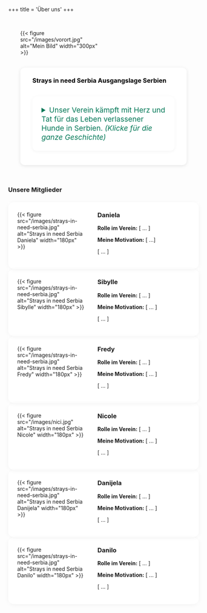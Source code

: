 +++ 
title = 'Über uns' 
+++

<div class="centered-content single-flex" style="display: flex; gap: 2rem; align-items: center; padding: 2rem; border-radius: 16px; flex-wrap: wrap;">

<div id="vorort-bild" style="flex: 0 0 50%;">
  {{< figure src="/images/vorort.jpg" alt="Mein Bild" width="300px" >}}
</div>

  <div style="flex: 1; background-color: #ffffff; padding: 1.5rem 2rem; border-radius: 12px; box-shadow: 0 2px 10px rgba(0,0,0,0.1);">
    <h3 style="color:rgb(0, 0, 0); margin-top: 0;">Strays in need Serbia Ausgangslage Serbien</h3>
    <p style="font-size: 1.1rem; line-height: 1.6; color: #334155;">
<details style="margin-top: 2rem; background:rgb(255, 255, 255); padding: 1.5rem; border-radius: 12px; box-shadow: 0 2px 10px rgba(0,0,0,0.05);">
  <summary style="font-size: 1.2rem; cursor: pointer; color: #047857;">
    Unser Verein kämpft mit Herz und Tat für das Leben verlassener Hunde in Serbien. <em style="font-weight: normal;">(Klicke für die ganze Geschichte)</em>
  </summary>
  <div style="margin-top: 1rem; color: #334155; line-height: 1.6;">
    <p>Ich bin Danijela und bin seit über 10 Jahren engagierte Tierschützerinn und Aktivistin. Meine Arbeit begann aus einem persönlichen Bedürfnis heraus, den Stimmlosen zu helfen – den verlassenen Hunden und Katzen, die leider immer zahlreicher auf unseren Strassen auftauchen.</p>
    <p>Ruma und die umliegenden Dörfer leiden unter einer hohen Zahl an streunenden und unerwünschten Hunden und Katzen. Das Problem wächst seit Jahren – es gibt keine systematische Sterilisation und das Bewusstsein für verantwortungsvolle Tierhaltung ist weiterhin gering.
Tiere werden häufig am Strassenrand ausgesetzt, in Kartons oder sogar angebunden an Laternenpfählen. Die Behörden schauen meist weg, Tierheime sind überfüllt oder unzureichend. Leider sehen viele Menschen Strassenhunde noch immer als Störung und nicht als Lebewesen, die Hilfe brauchen.
Man schätzt, dass es in Ruma und Umgebung mehrere hundert streunende Hunde und Katzen gibt. Jede dieser Seelen hat ihre eigene traurige Geschichte – ausgesetzte Würfe, verletzte Tiere, alte oder kranke Tiere, die allein sterben. Damit sind wir täglich konfrontiert.
</p>
<p>Derzeit kümmern wir uns um über 50 Hunde. Einige sind in unserem noch nicht fertiggestellten Tierasyl untergebracht, das wir mit viel Mühe erhalten. Andere befinden sich in privaten Unterkünften, die wir monatlich bezahlen, oder bei Freiwilligen.

Alle unsere Tiere werden regelmässig tierärztlich versorgt – Impfungen, Kastrationen, Behandlungen von Verletzungen und Krankheiten. Ausserdem versorgen wir über 20 Strassenkatzen, für die wir leider keinen festen Platz haben, aber regelmässig Futter- und Wasserstellen einrichten.

Ein typischer Rettungseinsatz beginnt mit einem Anruf – oft von Anwohnern, die verletzte Tiere oder verlassene Welpen gefunden haben. Wir fahren los, leisten Erste Hilfe und bringen die Tiere in Sicherheit, so oft wir können.

Unsere täglichen Aufgaben: Füttern, Reinigungsarbeiten, Buchhaltung, Fahrten zum Tierarzt, Vermittlung, Kommunikation mit Interessenten. Am schwersten ist es, wenn wir einen Kampf verlieren – doch es gibt keinen schöneren Moment, als wenn ein Hund oder eine Katze ein Zuhause findet und wir ein Foto erhalten, wie sie in ihrem Bettchen schlafen.</p>

<p>Wir möchten die Kapazität unseres neuen „Tutu“-Ranch-Tierheims erweitern – ein Projekt, das Sibylle grosszügig durch die Zahlung der monatlichen Miete aus eigener Tasche ermöglicht. Unser Ziel ist es, möglichst viele Tiere zu sterilisieren und die Zahl der Adoptionen zu erhöhen.
Langfristig möchten wir die Zahl streunender Tiere durch Aufklärung und verantwortungsvolle Politik auf ein Minimum reduzieren.
Was wir dringend brauchen:
Spenden für Futter, tierärztliche Versorgung und Ausrüstung
Freiwillige, die Tiere vorübergehend aufnehmen können
Weitere Helfer vor Ort – derzeit arbeiten nur 2 Personen täglich im Ausseneinsatz, neben ihren eigenen Jobs
Finanzierung für mindestens eine feste Hilfskraft auf dem Ranch-Gelände
Für uns ist diese Arbeit mehr als eine Verpflichtung – es ist eine Berufung. Ein Leben zu retten, in dankbare Augen zu blicken, einen wedelnden Schwanz zu sehen – das gibt uns die Kraft, weiterzumachen.</p>
<p>Wir träumen von dem Tag, an dem kein einziges Tier auf dem ganzen Balkan mehr auf kaltem Beton schlafen und hungern muss. Bis dahin kämpfen wir weiter – mit der Unterstützung wunderbarer Menschen aus dem Schweizer Verein, aller Spender und jener, die daran glauben, dass das Leben unserer vierbeinigen Freunde genauso viel wert ist.</p>
  </div>
</details>
    </p>
  </div>

</div>

<script>
  document.addEventListener("DOMContentLoaded", function () {
    const details = document.querySelector("details");
    const image = document.getElementById("vorort-bild");
    if (details && image) {
      details.addEventListener("toggle", function () {
        image.style.display = this.open ? "none" : "block";
      });
    }
});
</script>

<div class="centered-content single-flex" ><h3>Unsere Mitglieder<h3></div>
<div class="centered-content single-flex" style="background-color:rgb(255, 255, 255);">

  <div style="display: flex; gap: 2rem; padding: 1.5rem; border-radius: 16px; box-shadow: 0 2px 12px rgba(0,0,0,0.05); flex-wrap: wrap;">
    <div style="flex: 0 0 180px;">
      {{< figure src="/images/strays-in-need-serbia.jpg" alt="Strays in need Serbia Daniela" width="180px" >}}
    </div>
    <div style="flex: 1;">
      <h3 style="margin-top: 0;">Daniela</h3>
      <p><strong>Rolle im Verein:</strong> [ ... ]</p>
      <p><strong>Meine Motivation:</strong> [ ...]</p>
      <p>[ ... ]</p>
    </div>
  </div>

  <div style="display: flex; gap: 2rem; padding: 1.5rem; border-radius: 16px; box-shadow: 0 2px 12px rgba(0,0,0,0.05); flex-wrap: wrap;">
    <div style="flex: 0 0 180px;">
      {{< figure src="/images/strays-in-need-serbia.jpg" alt="Strays in need Serbia Sibylle" width="180px" >}}
    </div>
    <div style="flex: 1;">
      <h3 style="margin-top: 0;">Sibylle</h3>
      <p><strong>Rolle im Verein:</strong> [ ... ]</p>
      <p><strong>Meine Motivation:</strong> [ ... ]</p>
      <p>[ ... ]</p>
    </div>
  </div>

  <div style="display: flex; gap: 2rem; padding: 1.5rem; border-radius: 16px; box-shadow: 0 2px 12px rgba(0,0,0,0.05); flex-wrap: wrap;">
    <div style="flex: 0 0 180px;">
      {{< figure src="/images/strays-in-need-serbia.jpg" alt="Strays in need Serbia Fredy" width="180px" >}}
    </div>
    <div style="flex: 1;">
      <h3 style="margin-top: 0;">Fredy</h3>
      <p><strong>Rolle im Verein:</strong> [ ... ]</p>
      <p><strong>Meine Motivation:</strong> [ ... ]</p>
      <p>[ ... ]</p>
    </div>
  </div>

  <div style="display: flex; gap: 2rem; padding: 1.5rem; border-radius: 16px; box-shadow: 0 2px 12px rgba(0,0,0,0.05); flex-wrap: wrap;">
    <div style="flex: 0 0 180px;">
      {{< figure src="/images/nici.jpg" alt="Strays in need Serbia Nicole" width="180px" >}}
    </div>
    <div style="flex: 1;">
      <h3 style="margin-top: 0;">Nicole</h3>
      <p><strong>Rolle im Verein:</strong> [ ... ]</p>
      <p><strong>Meine Motivation:</strong> [ ... ]</p>
      <p>[ ... ]</p>
    </div>
  </div>

  <div style="display: flex; gap: 2rem; padding: 1.5rem; border-radius: 16px; box-shadow: 0 2px 12px rgba(0,0,0,0.05); flex-wrap: wrap;">
    <div style="flex: 0 0 180px;">
      {{< figure src="/images/strays-in-need-serbia.jpg" alt="Strays in need Serbia Danijela" width="180px" >}}
    </div>
    <div style="flex: 1;">
      <h3 style="margin-top: 0;">Danijela</h3>
      <p><strong>Rolle im Verein:</strong> [ ... ]</p>
      <p><strong>Meine Motivation:</strong> [ ... ]</p>
      <p>[ ... ]</p>
    </div>
  </div>

  <div style="display: flex; gap: 2rem; padding: 1.5rem; border-radius: 16px; box-shadow: 0 2px 12px rgba(0,0,0,0.05); flex-wrap: wrap;">
    <div style="flex: 0 0 180px;">
      {{< figure src="/images/strays-in-need-serbia.jpg" alt="Strays in need Serbia Danilo" width="180px" >}}
    </div>
    <div style="flex: 1;">
      <h3 style="margin-top: 0;">Danilo</h3>
      <p><strong>Rolle im Verein:</strong> [ ... ]</p>
      <p><strong>Meine Motivation:</strong> [ ... ]</p>
      <p>[ ... ]</p>
    </div>
  </div>

</div>
